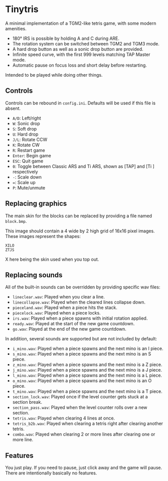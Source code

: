 # Tinytris

A minimal implementation of a TGM2-like tetris game, with some modern amenities.

- 180° IRS is possible by holding A and C during ARE.
- The rotation system can be switched between TGM2 and TGM3 mode.
- A hard drop button as well as a sonic drop button are provided.
- Infinite speed curve, with the first 999 levels matching TAP Master mode.
- Automatic pause on focus loss and short delay before restarting.

Intended to be played while doing other things.

## Controls

Controls can be rebound in `config.ini`. Defaults will be used if this file is absent.

- `A/D`: Left/right
- `W`: Sonic drop
- `S`: Soft drop
- `U`: Hard drop
- `J/L`: Rotate CCW
- `K`: Rotate CW
- `R`: Restart game
- `Enter`: Begin game
- `ESC`: Quit game
- `0`: Toggle between Classic ARS and Ti ARS, shown as [TAP] and [Ti ] respectively
- `-`: Scale down
- `=`: Scale up
- `P`: Mute/unmute

## Replacing graphics
The main skin for the blocks can be replaced by providing a file named `block.bmp`.

This image should contain a 4 wide by 2 high grid of 16x16 pixel images. These images represent the shapes:

```text
XILO
ZTJS
```

X here being the skin used when you top out.

## Replacing sounds
All of the built-in sounds can be overridden by providing specific wav files:

- `lineclear.wav`: Played when you clear a line.
- `linecollapse.wav`: Played when the cleared lines collapse down.
- `pieceland.wav`: Played when a piece hits the stack.
- `piecelock.wav`: Played when a piece locks.
- `irs.wav`: Played when a piece spawns with initial rotation applied.
- `ready.wav`: Played at the start of the new game countdown.
- `go.wav`: Played at the end of the new game countdown.

In addition, several sounds are supported but are not included by default:

- `i_mino.wav`: Played when a piece spawns and the next mino is an I piece.
- `s_mino.wav`: Played when a piece spawns and the next mino is an S piece.
- `z_mino.wav`: Played when a piece spawns and the next mino is a Z piece.
- `j_mino.wav`: Played when a piece spawns and the next mino is a J piece.
- `l_mino.wav`: Played when a piece spawns and the next mino is a L piece.
- `o_mino.wav`: Played when a piece spawns and the next mino is an O piece.
- `t_mino.wav`: Played when a piece spawns and the next mino is a T piece.
- `section_lock.wav`: Played once if the level counter gets stuck at a section break.
- `section_pass.wav`: Played when the level counter rolls over a new section.
- `tetris.wav`: Played when clearing 4 lines at once.
- `tetris_b2b.wav`: Played when clearing a tetris right after clearing another tetris.
- `combo.wav`: Played when clearing 2 or more lines after clearing one or more line.

## Features

You just play. If you need to pause, just click away and the game will pause. There are intentionally basically no features.
